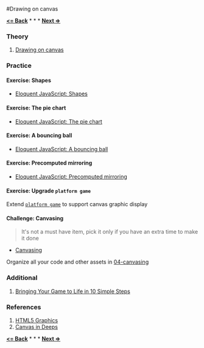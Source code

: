 #Drawing on canvas

**[<= Back](../02-project-platform-game/project-platform-game.md)**		*	*	*	**[Next =>](../05-http/http.md)**

### Theory

1. [Drawing on canvas](http://eloquentjavascript.net/16_canvas.html)

### Practice

#### Exercise: Shapes

* [Eloquent JavaScript: Shapes](http://eloquentjavascript.net/16_canvas.html#h_sZheOHQF5N)

#### Exercise: The pie chart

* [Eloquent JavaScript: The pie chart](http://eloquentjavascript.net/16_canvas.html#h_bJrtZj5liF)

#### Exercise: A bouncing ball

* [Eloquent JavaScript: A bouncing ball](http://eloquentjavascript.net/16_canvas.html#h_IoBBN8CiQ5)

#### Exercise: Precomputed mirroring

* [Eloquent JavaScript: Precomputed mirroring](http://eloquentjavascript.net/16_canvas.html#h_3ePcd0S4v0)

#### Exercise: Upgrade `platform game`

Extend [`platform game`](../03-project-platform-game/platform-game/) to support canvas graphic display

#### Challenge: Canvasing

> It's not a must have item, pick it only if you have an extra time to make it done

* [Canvasing](http://learnjs.io/canvassing/read/)

Organize all your code and other assets in [04-canvasing](04-canvasing/)

### Additional

1. [Bringing Your Game to Life in 10 Simple Steps](http://gamedevelopment.tutsplus.com/tutorials/bringing-your-game-to-life-in-10-simple-steps--cms-23447)

### References

1. [HTML5 Graphics](http://www.html5rocks.com/en/features/graphics)
1. [Canvas in Deeps](http://joshondesign.com/p/books/canvasdeepdive/toc.html)

**[<= Back](../02-project-platform-game/project-platform-game.md)**		*	*	*	**[Next =>](../05-http/http.md)**
